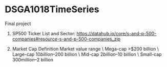 # DSGA1018TimeSeries
Final project

1. SP500 Ticker List and Sector: https://datahub.io/core/s-and-p-500-companies#resource-s-and-p-500-companies_zip


2. Market Cap Definition
Market    value range \\
Mega-cap  >$200 billion \\
Large-cap	$10 billion–$200 billion \\
Mid-cap	  $2 billion–$10 billion \\
Small-cap	$300 million–$2 billion
